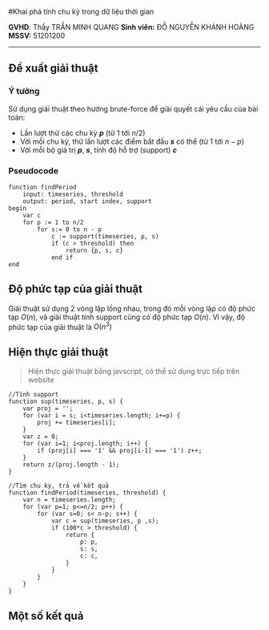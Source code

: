 #Khai phá tính chu kỳ trong dữ liệu thời gian

**GVHD**: Thầy TRẦN MINH QUANG
**Sinh viên:** ĐỖ NGUYỄN KHÁNH HOÀNG
**MSSV:** 51201200

----------

## **Đề xuất giải thuật**
### Ý tưởng

Sử dụng giải thuật theo hướng brute-force để giải quyết cái yêu cầu của bài toán:

 - Lần lượt thử các chu kỳ ***p*** (từ $1$ tới $n/2$)
 - Với mỗi chu kỳ, thử lần lượt các điểm bắt đầu ***s*** có thể (từ $1$ tới $n - p$)
 - Với mỗi bộ giá trị ***p***, ***s***, tính độ hỗ trợ (support) ***c***

### Pseudocode
 

    function findPeriod
	    input: timeseries, threshold
	    output: period, start index, support
	begin
		var c
		for p := 1 to n/2
			for s:= 0 to n - p
				c := support(timeseries, p, s)
				if (c > threshold) then
					return {p, s, c}
				end if
	end 


## **Độ phức tạp của giải thuật**
Giải thuật sử dụng 2 vòng lặp lồng nhau, trong đó mỗi vòng lặp có độ phức tạp $O(n)$, và giải thuật tính support cũng có độ phức tạp $O(n)$. 
Vì vậy, độ phức tạp của giải thuật là $O(n^3)$

## **Hiện thực giải thuật**

> Hiện thực giải thuật bằng javscript, có thể sử dụng trực tiếp trên website

    //Tính support
    function sup(timeseries, p, s) {
    	var proj = '';
    	for (var i = s; i<timeseries.length; i+=p) {
    		proj += timeseries[i];
    	}
    	var z = 0;
    	for (var i=1; i<proj.length; i++) {
    		if (proj[i] === '1' && proj[i-1] === '1') z++;
    	}
    	return z/(proj.length - 1);
    }
    
    //Tìm chu kỳ, trả về kết quả
    function findPeriod(timeseries, threshold) {
        var n = timeseries.length;
        for (var p=1; p<=n/2; p++) {
        	for (var s=0; s< n-p; s++) {
        		var c = sup(timeseries, p ,s);
        		if (100*c > threshold) {
        			return {
        				p: p,
        				s: s,
        				c: c,
        			}
        		}
        	}
        }
    }

## **Một số kết quả** ##
